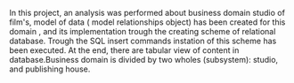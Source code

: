 In this project, an analysis was performed about business domain studio of film's, model of data ( model relationships object) has been created
for this domain , and its implementation trough the creating scheme of relational database. Trough the SQL insert commands instation of this scheme has been executed.
At the end, there are tabular view of content in database.Business domain is divided by two wholes (subsystem): studio, and publishing house.
